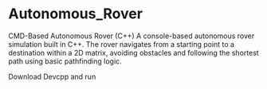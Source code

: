 # Autonomous_Rover
CMD-Based Autonomous Rover (C++) A console-based autonomous rover simulation built in C++. The rover navigates from a starting point to a destination within a 2D matrix, avoiding obstacles and following the shortest path using basic pathfinding logic.


Download Devcpp
and run
